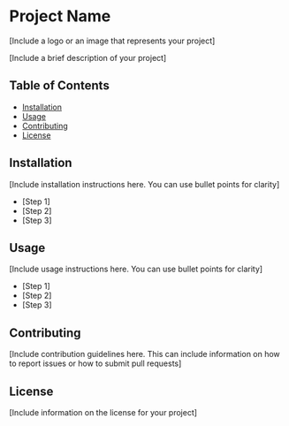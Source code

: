 # Project Name

[Include a logo or an image that represents your project]

[Include a brief description of your project]

## Table of Contents

- [Installation](#installation)
- [Usage](#usage)
- [Contributing](#contributing)
- [License](#license)

## Installation

[Include installation instructions here. You can use bullet points for clarity]

- [Step 1]
- [Step 2]
- [Step 3]

## Usage

[Include usage instructions here. You can use bullet points for clarity]

- [Step 1]
- [Step 2]
- [Step 3]

## Contributing

[Include contribution guidelines here. This can include information on how to report issues or how to submit pull requests]

## License

[Include information on the license for your project]
